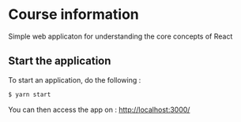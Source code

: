 # Course information

Simple web applicaton for understanding the core concepts of React

## Start the application

To start an application, do the following :

```bash
$ yarn start
```

You can then access the app on : [http://localhost:3000/](http://localhost:3000/)